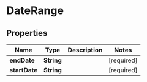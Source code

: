 # DateRange

## Properties
Name | Type | Description | Notes
------------ | ------------- | ------------- | -------------
**endDate** | **String** |  |[required]  
**startDate** | **String** |  |[required]  
